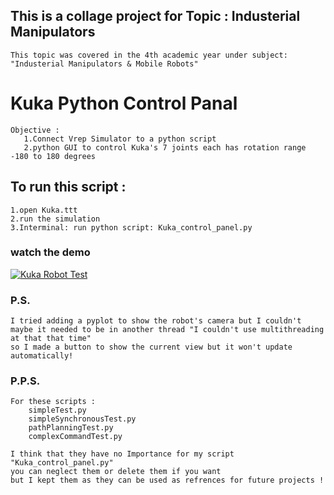## This is a collage project for Topic : Industerial Manipulators
    This topic was covered in the 4th academic year under subject: "Industerial Manipulators & Mobile Robots"

# Kuka Python Control Panal 
    Objective :
       1.Connect Vrep Simulator to a python script
       2.python GUI to control Kuka's 7 joints each has rotation range -180 to 180 degrees  

## To run this script : 
    1.open Kuka.ttt 
    2.run the simulation
    3.Interminal: run python script: Kuka_control_panel.py
    
### watch the demo 
[![Kuka Robot Test](https://user-images.githubusercontent.com/20871534/75229630-fdb12500-57ba-11ea-9e58-d8789a48127b.jpg)](https://vimeo.com/393621221)
    
    
    
    

### P.S.
    I tried adding a pyplot to show the robot's camera but I couldn't
    maybe it needed to be in another thread "I couldn't use multithreading at that that time"
    so I made a button to show the current view but it won't update automatically!

### P.P.S. 
    For these scripts : 
        simpleTest.py
        simpleSynchronousTest.py
        pathPlanningTest.py
        complexCommandTest.py

    I think that they have no Importance for my script "Kuka_control_panel.py"
    you can neglect them or delete them if you want
    but I kept them as they can be used as refrences for future projects !  
    
 


